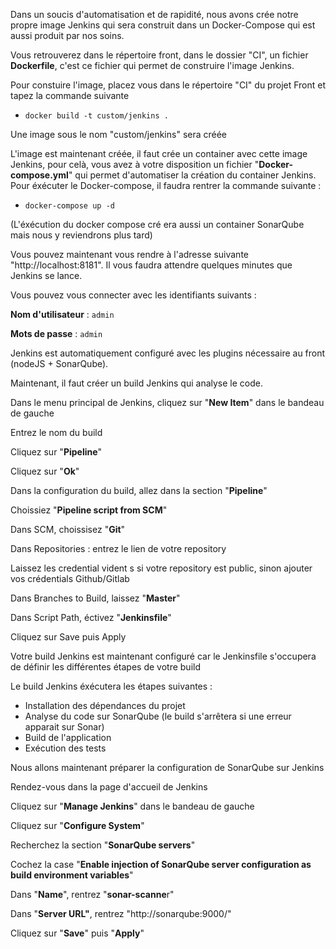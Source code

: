 Dans un soucis d'automatisation et de rapidité, nous avons crée notre propre image Jenkins qui sera construit dans un Docker-Compose qui est aussi produit par nos soins.

Vous retrouverez dans le répertoire front, dans le dossier "CI", un fichier **Dockerfile**, c'est ce fichier qui permet de construire l'image Jenkins. 

Pour constuire l'image, placez vous dans le répertoire "CI" du projet Front et tapez la commande suivante

- `docker build -t custom/jenkins .`

Une image sous le nom "custom/jenkins" sera créée

L'image est maintenant créée, il faut crée un container avec cette image Jenkins, pour celà, vous avez à votre disposition un fichier "**Docker-compose.yml**" qui permet d'automatiser la création du container Jenkins. Pour éxécuter le Docker-compose, il faudra rentrer la commande suivante : 

- `docker-compose up -d`

(L'éxécution du docker compose cré era aussi un container SonarQube mais nous y reviendrons plus tard)

Vous pouvez maintenant vous rendre à l'adresse suivante "http://localhost:8181". Il vous faudra attendre quelques minutes que Jenkins se lance. 

Vous pouvez vous connecter avec les identifiants suivants : 

**Nom d'utilisateur** : `admin` 

**Mots de passe** : `admin`

Jenkins est automatiquement configuré avec les plugins nécessaire au front (nodeJS + SonarQube). 

Maintenant, il faut créer un build Jenkins qui analyse le code. 

Dans le menu principal de Jenkins, cliquez sur "**New Item**" dans le bandeau de gauche

Entrez le nom du build

Cliquez sur "**Pipeline**"

Cliquez sur "**Ok**"

Dans la configuration du build, allez dans la section "**Pipeline**"

Choissiez "**Pipeline script from SCM**"

Dans SCM, choissisez  "**Git**"

Dans Repositories : entrez le lien de votre repository 

Laissez les credential vident s si votre repository est public, sinon ajouter vos crédentials Github/Gitlab

Dans Branches to Build, laissez "**Master**"

Dans Script Path, éctivez "**Jenkinsfile**"

Cliquez sur Save puis Apply

Votre build Jenkins est maintenant configuré car le Jenkinsfile s'occupera de définir les différentes étapes de votre build

Le build Jenkins éxécutera les étapes suivantes : 

- Installation des dépendances du projet
- Analyse du code sur SonarQube (le build s'arrêtera si une erreur apparait sur Sonar)
- Build de l'application
- Exécution des tests


Nous allons maintenant préparer la configuration de SonarQube sur Jenkins

Rendez-vous dans la page d'accueil de Jenkins

Cliquez sur "**Manage Jenkins**" dans le bandeau de gauche

Cliquez sur "**Configure System**"

Recherchez la section "**SonarQube servers**"

Cochez la case "**Enable injection of SonarQube server configuration as build environment variables**"

Dans "**Name**", rentrez "**sonar-scanne**r"

Dans "**Server URL"**, rentrez "http://sonarqube:9000/"

Cliquez sur "**Save**" puis "**Apply**"